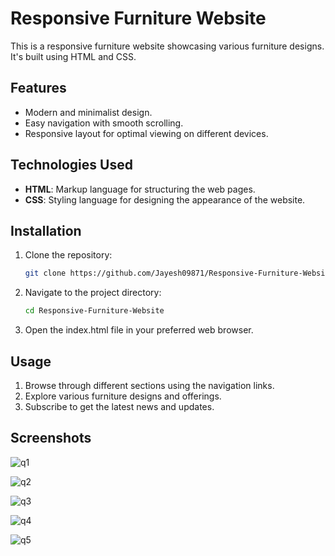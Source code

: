 # Responsive Furniture Website

This is a responsive furniture website showcasing various furniture designs. It's built using HTML and CSS.

## Features
- Modern and minimalist design.
- Easy navigation with smooth scrolling.
- Responsive layout for optimal viewing on different devices.

## Technologies Used
- **HTML**: Markup language for structuring the web pages.
- **CSS**: Styling language for designing the appearance of the website.

## Installation
1. Clone the repository:
   ```bash
   git clone https://github.com/Jayesh09871/Responsive-Furniture-Website-.git

2. Navigate to the project directory:
   ```bash
   cd Responsive-Furniture-Website

3. Open the index.html file in your preferred web browser.

## Usage
1. Browse through different sections using the navigation links.
2. Explore various furniture designs and offerings.
3. Subscribe to get the latest news and updates.

## Screenshots

![q1](https://github.com/Jayesh09871/Furni-Flex/assets/153702637/a08808ea-e82a-4722-b35e-aa46f15b0814)

![q2](https://github.com/Jayesh09871/Furni-Flex/assets/153702637/32e6a560-6a04-4f90-a81f-cac6ebd15a31)

![q3](https://github.com/Jayesh09871/Furni-Flex/assets/153702637/878c7e66-0779-4313-b1a2-d29215d073e9)

![q4](https://github.com/Jayesh09871/Furni-Flex/assets/153702637/3b6de63f-debc-401d-905b-a30756f6376f)

![q5](https://github.com/Jayesh09871/Furni-Flex/assets/153702637/533774f1-2749-4941-97b7-83925e809ed1)









